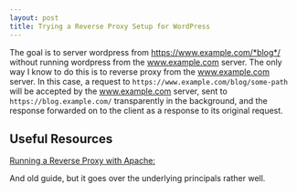 ```yaml
---
layout: post
title: Trying a Reverse Proxy Setup for WordPress
---
```


The goal is to server wordpress from https://www.example.com/*blog*/ without running wordpress from the www.example.com server. The only way I know to do this is to reverse proxy from the www.example.com server. In this case, a request to `https://www.example.com/blog/some-path` will be accepted by the www.example.com server, sent to `https://blog.example.com/` transparently in the background, and the response forwarded on to the client as a response to its original request.

## Useful Resources

[Running a Reverse Proxy with Apache:](http://www.apachetutor.org/admin/reverseproxies)

And old guide, but it goes over the underlying principals rather well.

